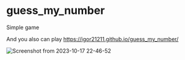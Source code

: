 # guess_my_number
Simple game 

And you also can play https://igor21211.github.io/guess_my_number/

![Screenshot from 2023-10-17 22-46-52](https://github.com/igor21211/guess_my_number/assets/86198126/50ae313e-7b0f-4305-addf-331025bffe7e)
